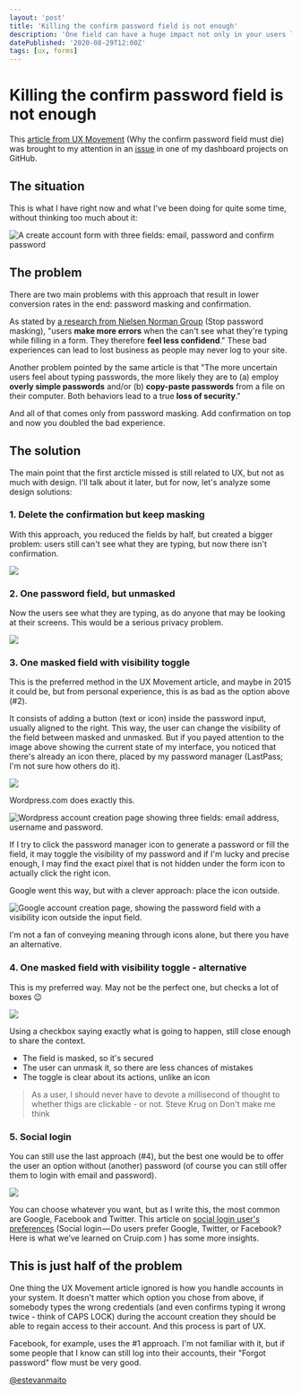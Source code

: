 ```yaml
---
layout: 'post'
title: 'Killing the confirm password field is not enough'
description: 'One field can have a huge impact not only in your users life, but in the revenue of your company.'
datePublished: '2020-08-29T12:00Z'
tags: [ux, forms]
---
```


# Killing the confirm password field is not enough

This [article from UX Movement](https://uxmovement.com/forms/why-the-confirm-password-field-must-die/) (Why the confirm password field must die) was brought to my attention in an [issue](https://github.com/estevanmaito/windmill-dashboard/issues/4) in one of my dashboard projects on GitHub.

## The situation

This is what I have right now and what I've been doing for quite some time, without thinking too much about it:

![A create account form with three fields: email, password and confirm password](/img/killing-the-confirm-password-field/confirm-password.png)

## The problem

There are two main problems with this approach that result in lower conversion rates in the end: password masking and confirmation.

As stated by [a research from Nielsen Norman Group](https://www.nngroup.com/articles/stop-password-masking/) (Stop password masking), "users **make more errors** when the can't see what they're typing while filling in a form. They therefore **feel less confidend**." These bad experiences can lead to lost business as people may never log to your site.

Another problem pointed by the same article is that "The more uncertain users feel about typing passwords, the more likely they are to (a) employ **overly simple passwords** and/or (b) **copy-paste passwords** from a file on their computer. Both behaviors lead to a true **loss of security**."

And all of that comes only from password masking. Add confirmation on top and now you doubled the bad experience.

## The solution

The main point that the first arcticle missed is still related to UX, but not as much with design. I'll talk about it later, but for now, let's analyze some design solutions:

### 1. Delete the confirmation but keep masking

With this approach, you reduced the fields by half, but created a bigger problem: users still can't see what they are typing, but now there isn't confirmation.

![](/img/killing-the-confirm-password-field/password-1.png)

### 2. One password field, but unmasked

Now the users see what they are typing, as do anyone that may be looking at their screens. This would be a serious privacy problem.

![](/img/killing-the-confirm-password-field/password-2.png)

### 3. One masked field with visibility toggle

This is the preferred method in the UX Movement article, and maybe in 2015 it could be, but from personal experience, this is as bad as the option above (#2).

It consists of adding a button (text or icon) inside the password input, usually aligned to the right. This way, the user can change the visibility of the field between masked and unmasked. But if you payed attention to the image above showing the current state of my interface, you noticed that there's already an icon there, placed by my password manager (LastPass; I'm not sure how others do it).

![](/img/killing-the-confirm-password-field/password-3.png)

Wordpress.com does exactly this.

![Wordpress account creation page showing three fields: email address, username and password.](/img/killing-the-confirm-password-field/account-wordpress.png)

If I try to click the password manager icon to generate a password or fill the field, it may toggle the visibility of my password and if I'm lucky and precise enough, I may find the exact pixel that is not hidden under the form icon to actually click the right icon.

Google went this way, but with a clever approach: place the icon outside.

![Google account creation page, showing the password field with a visibility icon outside the input field.](/img/killing-the-confirm-password-field/account-google.png)

I'm not a fan of conveying meaning through icons alone, but there you have an alternative.

### 4. One masked field with visibility toggle - alternative

This is my preferred way. May not be the perfect one, but checks a lot of boxes 😉

![](/img/killing-the-confirm-password-field/password-4.png)

Using a checkbox saying exactly what is going to happen, still close enough to share the context.

- The field is masked, so it's secured
- The user can unmask it, so there are less chances of mistakes
- The toggle is clear about its actions, unlike an icon

> As a user, I should never have to devote a millisecond of thought to whether thigs are clickable - or not. Steve Krug on Don't make me think

### 5. Social login

You can still use the last approach (#4), but the best one would be to offer the user an option without (another) password (of course you can still offer them to login with email and password).

![](/img/killing-the-confirm-password-field/password-5.png)

You can choose whatever you want, but as I write this, the most common are Google, Facebook and Twitter. This article on [social login user's preferences](https://www.indiehackers.com/post/social-login-do-users-prefer-google-twitter-or-facebook-here-is-what-we-ve-learned-on-cruip-com-9e98cc9bbc) (Social login — Do users prefer Google, Twitter, or Facebook? Here is what we’ve learned on Cruip.com ) has some more insights.

## This is just half of the problem

One thing the UX Movement article ignored is how you handle accounts in your system. It doesn't matter which option you chose from above, if somebody types the wrong credentials (and even confirms typing it wrong twice - think of CAPS LOCK) during the account creation they should be able to regain access to their account. And this process is part of UX.

Facebook, for example, uses the #1 approach. I'm not familiar with it, but if some people that I know can still log into their accounts, their "Forgot password" flow must be very good.

[@estevanmaito](https://twitter.com/estevanmaito)
